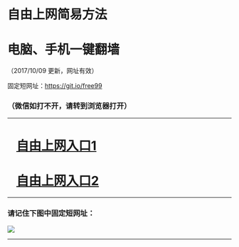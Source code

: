 ﻿# 自由上网简易方法

# 电脑、手机一键翻墙

（2017/10/09 更新，网址有效）

固定短网址：https://git.io/free99

### （微信如打不开，请转到浏览器打开）


***





# &nbsp;&nbsp; <a href="http://ft332726568.fwq-tz-1001.info/fwqtz01.html?t=100900115191 " target="_blank">自由上网入口1</a>
# &nbsp;&nbsp; <a href="http://ft2785630933.fwq-tz-1002.info/fwqtz02.html?t=10090018154 " target="_blank">自由上网入口2</a>
***

### 请记住下图中固定短网址：

<img src="https://s3-us-west-2.amazonaws.com/fwq-1001/yjfq-20170905okok.png" /> 


***

